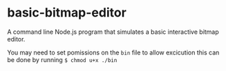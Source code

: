 # basic-bitmap-editor
A command line Node.js program that simulates a basic interactive bitmap editor.

You may need to set pomissions on the ```bin``` file to allow excicution this can be done by running ```$ chmod u+x ./bin```
